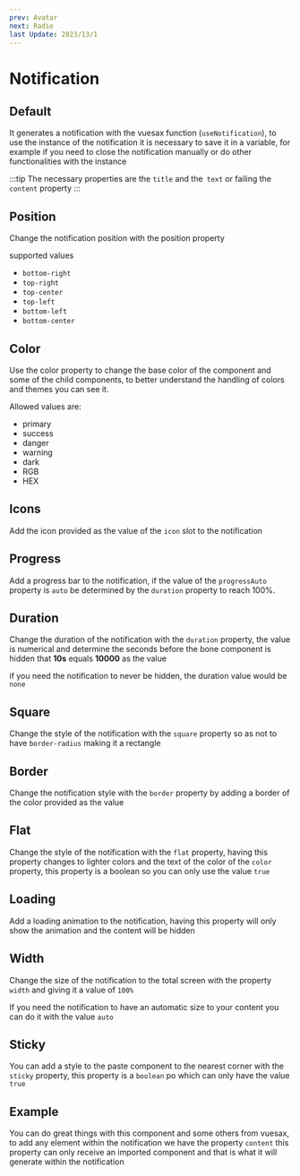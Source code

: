```yaml
---
prev: Avatar
next: Radio
last Update: 2023/13/1
---
```

# Notification

<card>

## Default

<docs-warn />

It generates a notification with the vuesax function (`useNotification`), to use the instance of the notification it is necessary to save it in a variable, for example if you need to close the notification manually or do other functionalities with the instance

:::tip
  The necessary properties are the `title` and the` text` or failing the `content` property
:::

</card>

<card subtitle="Position">

## Position

Change the notification position with the position property

supported values

- `bottom-right` <Badge type="text" text="Default"/>
- `top-right`
- `top-center`
- `top-left`
- `bottom-left`
- `bottom-center`

</card>

<card subtitle="Color">

## Color

Use the color property to change the base color of the component and some of the child components, to better understand the handling of colors and themes you can see it.

Allowed values ​​are:

- primary
- success
- danger
- warning
- dark
- RGB
- HEX

</card>

<card subtitle="Icons">

## Icons

Add the icon provided as the value of the `icon` slot to the notification

</card>

<card subtitle="Progress"> 

## Progress <Badge text="New"/>

Add a progress bar to the notification, if the value of the `progressAuto` property is `auto` be determined by the `duration` property to reach 100%.

</card>

<card subtitle="Duration">

## Duration <Badge text="New"/>

Change the duration of the notification with the `duration` property, the value is numerical and determine the seconds before the bone component is hidden that **10s** equals **10000** as the value

if you need the notification to never be hidden, the duration value would be `none`

</card>

<card subtitle="Square">

## Square <Badge text="New"/>

Change the style of the notification with the `square` property so as not to have `border-radius` making it a rectangle

</card>

<card subtitle="Border">

## Border <Badge text="New"/>

Change the notification style with the `border` property by adding a border of the color provided as the value

</card>

<card subtitle="Flat">

## Flat <Badge text="New"/>

Change the style of the notification with the `flat` property, having this property changes to lighter colors and the text of the color of the `color` property, this property is a boolean so you can only use the value `true`

</card>

<card subtitle="Loading">

## Loading <Badge text="New"/>

Add a loading animation to the notification, having this property will only show the animation and the content will be hidden

</card>

<card subtitle="Width">

## Width <Badge text="New"/>

Change the size of the notification to the total screen with the property `width` and giving it a value of `100%`

If you need the notification to have an automatic size to your content you can do it with the value `auto`

</card>

<card subtitle="Sticky">

## Sticky <Badge text="New"/>

You can add a style to the paste component to the nearest corner with the `sticky` property, this property is a `boolean` po which can only have the value `true`

</card>

<card subtitle="Example">

## Example <Badge text="New"/>

You can do great things with this component and some others from vuesax, to add any element within the notification we have the property `content` this property can only receive an imported component and that is what it will generate within the notification

</card>

<script setup>
import Api from "../../../theme/global-components/template/Notification/API.tsx"
</script>

<Api></Api>
